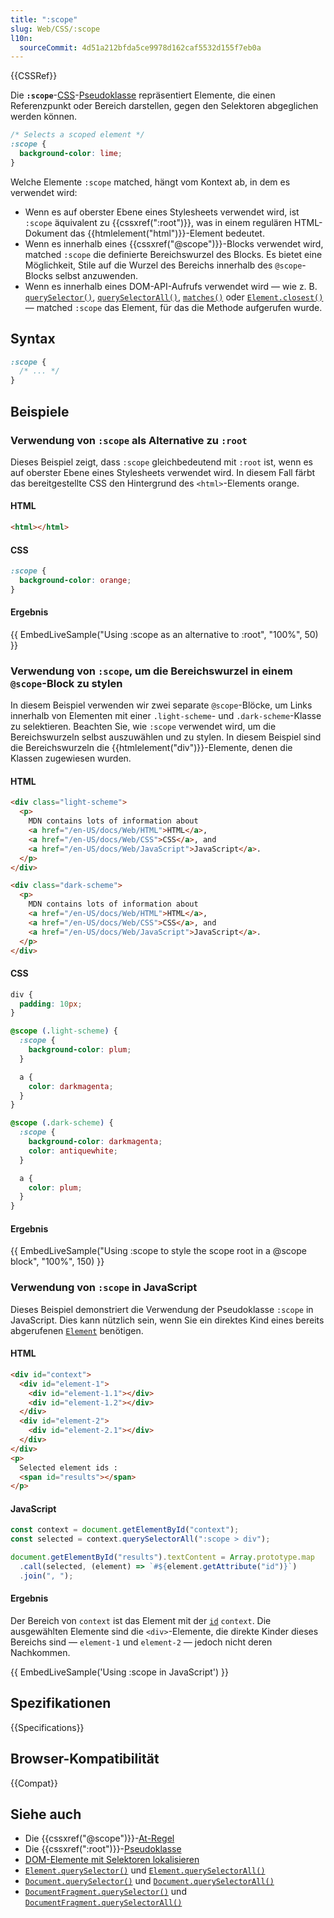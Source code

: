```yaml
---
title: ":scope"
slug: Web/CSS/:scope
l10n:
  sourceCommit: 4d51a212bfda5ce9978d162caf5532d155f7eb0a
---
```


{{CSSRef}}

Die **`:scope`**-[CSS](/de/docs/Web/CSS)-[Pseudoklasse](/de/docs/Web/CSS/Pseudo-classes) repräsentiert Elemente, die einen Referenzpunkt oder Bereich darstellen, gegen den Selektoren abgeglichen werden können.

```css
/* Selects a scoped element */
:scope {
  background-color: lime;
}
```

Welche Elemente `:scope` matched, hängt vom Kontext ab, in dem es verwendet wird:

- Wenn es auf oberster Ebene eines Stylesheets verwendet wird, ist `:scope` äquivalent zu {{cssxref(":root")}}, was in einem regulären HTML-Dokument das {{htmlelement("html")}}-Element bedeutet.
- Wenn es innerhalb eines {{cssxref("@scope")}}-Blocks verwendet wird, matched `:scope` die definierte Bereichswurzel des Blocks. Es bietet eine Möglichkeit, Stile auf die Wurzel des Bereichs innerhalb des `@scope`-Blocks selbst anzuwenden.
- Wenn es innerhalb eines DOM-API-Aufrufs verwendet wird — wie z. B. [`querySelector()`](/de/docs/Web/API/Element/querySelector), [`querySelectorAll()`](/de/docs/Web/API/Element/querySelectorAll), [`matches()`](/de/docs/Web/API/Element/matches) oder [`Element.closest()`](/de/docs/Web/API/Element/closest) — matched `:scope` das Element, für das die Methode aufgerufen wurde.

## Syntax

```css
:scope {
  /* ... */
}
```

## Beispiele

### Verwendung von `:scope` als Alternative zu `:root`

Dieses Beispiel zeigt, dass `:scope` gleichbedeutend mit `:root` ist, wenn es auf oberster Ebene eines Stylesheets verwendet wird. In diesem Fall färbt das bereitgestellte CSS den Hintergrund des `<html>`-Elements orange.

#### HTML

```html
<html></html>
```

#### CSS

```css
:scope {
  background-color: orange;
}
```

#### Ergebnis

{{ EmbedLiveSample("Using :scope as an alternative to :root", "100%", 50) }}

### Verwendung von `:scope`, um die Bereichswurzel in einem `@scope`-Block zu stylen

In diesem Beispiel verwenden wir zwei separate `@scope`-Blöcke, um Links innerhalb von Elementen mit einer `.light-scheme`- und `.dark-scheme`-Klasse zu selektieren. Beachten Sie, wie `:scope` verwendet wird, um die Bereichswurzeln selbst auszuwählen und zu stylen. In diesem Beispiel sind die Bereichswurzeln die {{htmlelement("div")}}-Elemente, denen die Klassen zugewiesen wurden.

#### HTML

```html
<div class="light-scheme">
  <p>
    MDN contains lots of information about
    <a href="/en-US/docs/Web/HTML">HTML</a>,
    <a href="/en-US/docs/Web/CSS">CSS</a>, and
    <a href="/en-US/docs/Web/JavaScript">JavaScript</a>.
  </p>
</div>

<div class="dark-scheme">
  <p>
    MDN contains lots of information about
    <a href="/en-US/docs/Web/HTML">HTML</a>,
    <a href="/en-US/docs/Web/CSS">CSS</a>, and
    <a href="/en-US/docs/Web/JavaScript">JavaScript</a>.
  </p>
</div>
```

#### CSS

```css hidden
div {
  padding: 10px;
}
```

```css
@scope (.light-scheme) {
  :scope {
    background-color: plum;
  }

  a {
    color: darkmagenta;
  }
}

@scope (.dark-scheme) {
  :scope {
    background-color: darkmagenta;
    color: antiquewhite;
  }

  a {
    color: plum;
  }
}
```

#### Ergebnis

{{ EmbedLiveSample("Using :scope to style the scope root in a @scope block", "100%", 150) }}

### Verwendung von `:scope` in JavaScript

Dieses Beispiel demonstriert die Verwendung der Pseudoklasse `:scope` in JavaScript. Dies kann nützlich sein, wenn Sie ein direktes Kind eines bereits abgerufenen [`Element`](/de/docs/Web/API/Element) benötigen.

#### HTML

```html
<div id="context">
  <div id="element-1">
    <div id="element-1.1"></div>
    <div id="element-1.2"></div>
  </div>
  <div id="element-2">
    <div id="element-2.1"></div>
  </div>
</div>
<p>
  Selected element ids :
  <span id="results"></span>
</p>
```

#### JavaScript

```js
const context = document.getElementById("context");
const selected = context.querySelectorAll(":scope > div");

document.getElementById("results").textContent = Array.prototype.map
  .call(selected, (element) => `#${element.getAttribute("id")}`)
  .join(", ");
```

#### Ergebnis

Der Bereich von `context` ist das Element mit der [`id`](/de/docs/Web/HTML/Global_attributes/id) `context`. Die ausgewählten Elemente sind die `<div>`-Elemente, die direkte Kinder dieses Bereichs sind — `element-1` und `element-2` — jedoch nicht deren Nachkommen.

{{ EmbedLiveSample('Using :scope in JavaScript') }}

## Spezifikationen

{{Specifications}}

## Browser-Kompatibilität

{{Compat}}

## Siehe auch

- Die {{cssxref("@scope")}}-[At-Regel](/de/docs/Web/CSS/At-rule)
- Die {{cssxref(":root")}}-[Pseudoklasse](/de/docs/Web/CSS/Pseudo-classes)
- [DOM-Elemente mit Selektoren lokalisieren](/de/docs/Web/API/Document_Object_Model/Locating_DOM_elements_using_selectors)
- [`Element.querySelector()`](/de/docs/Web/API/Element/querySelector) und [`Element.querySelectorAll()`](/de/docs/Web/API/Element/querySelectorAll)
- [`Document.querySelector()`](/de/docs/Web/API/Document/querySelector) und [`Document.querySelectorAll()`](/de/docs/Web/API/Document/querySelectorAll)
- [`DocumentFragment.querySelector()`](/de/docs/Web/API/DocumentFragment/querySelector) und [`DocumentFragment.querySelectorAll()`](/de/docs/Web/API/DocumentFragment/querySelectorAll)
